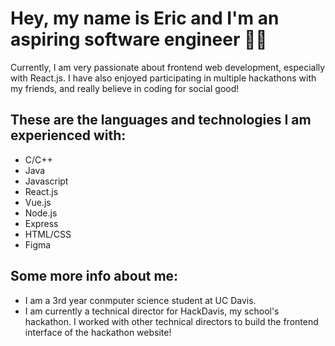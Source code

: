 <h1>Hey, my name is Eric and I'm an aspiring software engineer 🙋‍♂️</h1>

Currently, I am very passionate about frontend web development, especially with React.js. I have also enjoyed participating in multiple hackathons with my friends, and really believe in coding for social good!

<h2>These are the languages and technologies I am experienced with:</h2>

* C/C++
* Java
* Javascript
* React.js
* Vue.js
* Node.js
* Express
* HTML/CSS
* Figma

<h2>Some more info about me:</h2>

* I am a 3rd year conmputer science student at UC Davis.
* I am currently a technical director for HackDavis, my school's hackathon. I worked with other technical directors to build the frontend interface of the hackathon website!
